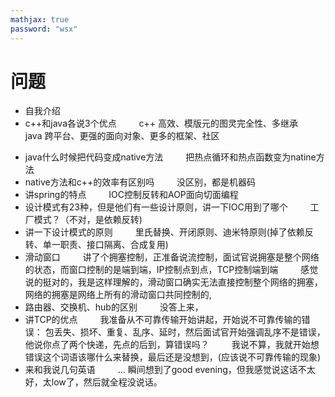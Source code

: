 ```yaml
---
mathjax: true
password: "wsx"
---
```


# 问题
- 自我介绍
- c++和java各说3个优点
&emsp;&emsp; c++ 高效、模版元的图灵完全性、多继承
&emsp;&emsp; java 跨平台、更强的面向对象、更多的框架、社区
<!--more-->
- java什么时候把代码变成native方法
&emsp;&emsp; 把热点循环和热点函数变为natine方法
- native方法和c++的效率有区别吗
&emsp;&emsp; 没区别，都是机器码
- 讲spring的特点
&emsp;&emsp; IOC控制反转和AOP面向切面编程
- 设计模式有23种，但是他们有一些设计原则，讲一下IOC用到了哪个
&emsp;&emsp; 工厂模式？（不对，是依赖反转)
- 讲一下设计模式的原则
&emsp;&emsp; 里氏替换、开闭原则、迪米特原则(掉了依赖反转、单一职责、接口隔离、合成复用)
- 滑动窗口
&emsp;&emsp; 讲了个拥塞控制，正准备说流控制，面试官说拥塞是整个网络的状态，而窗口控制的是端到端，IP控制点到点，TCP控制端到端
&emsp;&emsp; 感觉说的挺对的，我是这样理解的，滑动窗口确实无法直接控制整个网络的拥塞，网络的拥塞是网络上所有的滑动窗口共同控制的,
- 路由器、交换机、hub的区别
&emsp;&emsp; 没答上来，
- 讲TCP的优点
&emsp;&emsp; 我准备从不可靠传输开始讲起，开始说不可靠传输的错误： 包丢失、损坏、重复、乱序、延时，然后面试官开始强调乱序不是错误，他说你点了两个快递，先点的后到，算错误吗？
&emsp;&emsp; 我说不算，我就开始想错误这个词语该哪什么来替换，最后还是没想到，(应该说不可靠传输的现象)
- 来和我说几句英语
&emsp;&emsp; ... 瞬间想到了good evening，但我感觉说这话不太好，太low了，然后就全程没说话。

